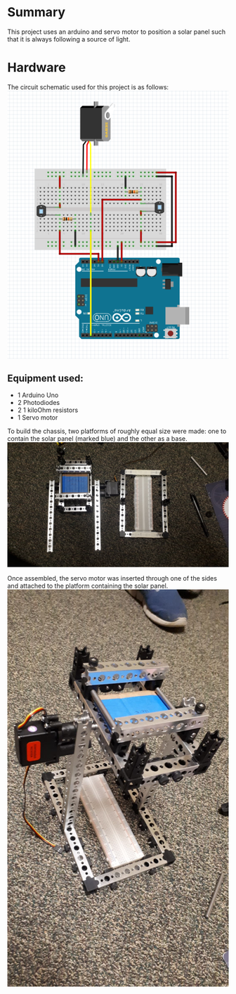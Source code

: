 # Summary
This project uses an arduino and servo motor to position a solar panel such that it is always following a source of light. 

# Hardware
The circuit schematic used for this project is as follows:
![Circuit Schematic](schematic.jpg)

## Equipment used:
- 1 Arduino Uno
- 2 Photodiodes
- 2 1 kiloOhm resistors
- 1 Servo motor

To build the chassis, two platforms of roughly equal size were made: one to contain the solar panel (marked blue) and the other as a base.
![Disassembled](disassembled.jpg)

Once assembled, the servo motor was inserted through one of the sides and attached to the platform containing the solar panel.
![Assembled](assembled.jpg)

